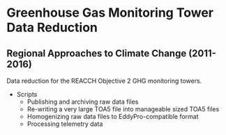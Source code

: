 Greenhouse Gas Monitoring Tower Data Reduction
==============================================

Regional Approaches to Climate Change (2011-2016)
-------------------------------------------------

Data reduction for the REACCH Objective 2 GHG monitoring towers. 

* Scripts
    * Publishing and archiving raw data files
    * Re-writing a very large TOA5 file into manageable sized TOA5 files
    * Homogenizing raw data files to EddyPro-compatible format
    * Processing telemetry data

